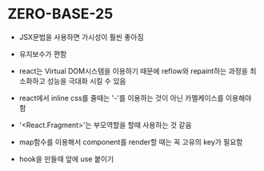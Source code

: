 # ZERO-BASE-25
 - JSX문법을 사용하면 가시성이 훨씬 좋아짐

 - 유지보수가 편함

 - react는 Virtual DOM시스템을 이용하기 때문에 reflow와 repaint하는 과정을 최소화하고 성능을 극대화 시킬 수 있음

 - react에서 inline css를 줄때는 '-'를 이용하는 것이 아닌 카멜케이스를 이용해야 함

 - '<React.Fragment>'는 부모역할을 할때 사용하는 것 같음

 - map함수를 이용해서 component를 render할 때는 꼭 고유의 key가 필요함

 - hook을 만들때 앞에 use 붙이기